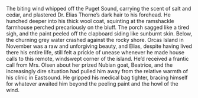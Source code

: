 The biting wind whipped off the Puget Sound, carrying the scent of salt and cedar, and plastered Dr. Elias Thorne’s dark hair to his forehead. He hunched deeper into his thick wool coat, squinting at the ramshackle farmhouse perched precariously on the bluff.  The porch sagged like a tired sigh, and the paint peeled off the clapboard siding like sunburnt skin.  Below, the churning grey water crashed against the rocky shore. Orcas Island in November was a raw and unforgiving beauty, and Elias, despite having lived there his entire life, still felt a prickle of unease whenever he made house calls to this remote, windswept corner of the island.  He’d received a frantic call from Mrs. Olsen about her prized Nubian goat, Beatrice, and the increasingly dire situation had pulled him away from the relative warmth of his clinic in Eastsound.  He gripped his medical bag tighter, bracing himself for whatever awaited him beyond the peeling paint and the howl of the wind.
